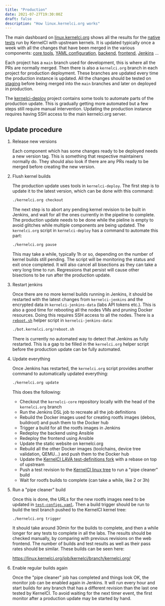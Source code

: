 ```yaml
---
title: "Production"
date: 2021-07-27T19:30:00Z
draft: false
description: "How linux.kernelci.org works"
---
```


The main dashboard on [linux.kernelci.org](https://linux.kernelci.org) shows
all the results for the [native tests](../../tests) run by KernelCI with
upstream kernels.  It is updated typically once a week with all the changes
that have been merged in the various components: [core tools](https://github.com/kernelci/kernelci-core), [YAML configuration](https://github.com/kernelci/kernelci-core/tree/main/config/core), [backend](https://github.com/kernelci/kernelci-backend), [frontend](https://github.com/kernelci/kernelci-frontend), [Jenkins](https://github.com/kernelci/kernelci-jenkins)
...

Each project has a `main` branch used for development, this is where all the
PRs are normally merged.  Then there is also a `kernelci.org` branch in each
project for production deployment.  These branches are updated every time the
production instance is updated.  All the changes should be tested on
[staging](../staging) before being merged into the `main` branches and later on
deployed in production.

The [kernelci-deploy](https://github.com/kernelci/kernelci-deploy) project
contains some tools to automate parts of the production update.  This is
gradually getting more automated but a few steps still require manual
intervention.  Updating the production instance requires having SSH access to
the main kernelci.org server.

## Update procedure

1. Release new versions

   Each component which has some changes ready to be deployed needs a new
   version tag.  This is something that respective maintainers normally do.
   They should also look if there are any PRs ready to be merged before
   creating the new version.

1. Flush kernel builds

   The production update uses tools in `kernelci-deploy`.  The first step is to
   update it to the latest version, which can be done with this command:

   ```sh
   ./kernelci.org checkout
   ```

   The next step is to abort any pending kernel revision to be built in
   Jenkins, and wait for all the ones currently in the pipeline to complete.
   The production update needs to be done while the pieline is empty to avoid
   glitches while multiple components are being updated.  The `kernelci.org`
   script in `kernelci-deploy` has a command to automate this part:

    ```sh
    ./kernelci.org pause
    ```

   This may take a while, typically 1h or so, depending on the number of kernel
   builds still pending.  The script will be monitoring the status and exit
   once completed.  It will also cancel all bisections as they can take a very
   long time to run.  Regressions that persist will cause other bisections to
   be run after the production update.

1. Restart jenkins

   Once there are no more kernel builds running in Jenkins, it should be
   restarted with the latest changes from `kernelci-jenkins` and the encrypted
   data in `kernelci-jenkins-data` (labs API tokens etc.).  This is also a good
   time for rebooting all the nodes VMs and pruning Docker resources.  Doing
   this requires SSH access to all the nodes.  There is a
   [`reboot.sh`](https://github.com/kernelci/kernelci-jenkins-data/blob/main/bot.kernelci.org/reboot.sh)
   helper script in `kernelci-jenkins-data`:

   ```sh
   ./bot.kernelci.org/reboot.sh
   ```

   There is currently no automated way to detect that Jenkins as fully
   restarted.  This is a gap to be filled in the `kernelci.org` helper script
   before the production update can be fully automated.

1. Update everything

   Once Jenkins has restarted, the `kernelci.org` script provides another
   command to automatically updated everything:

   ```sh
   ./kernelci.org update
   ```

   This does the following:

   * Checkout the `kernelci-core` repository locally with the head of the
     `kernelci.org` branch
   * Run the Jenkins DSL job to recreate all the job definitions
   * Rebuild the Docker images used for creating rootfs images (debos,
     buildroot) and push them to the Docker hub
   * Trigger a build for all the rootfs images in Jenkins
   * Redeploy the backend using Ansible
   * Redeploy the frontend using Ansible
   * Update the static website on kernelci.org
   * Rebuild all the other Docker images (toolchains, device tree validation,
     QEMU...) and push them to the Docker hub
   * Update the [KernelCI LAVA test-definitions
     fork](https://github.com/kernelci/test-definitions) with a rebase on top
     of upstream
   * Push a test revision to the [KernelCI linux
     tree](https://github.com/kernelci/linux) to run a "pipe cleaner" build
   * Wait for rootfs builds to complete (can take a while, like 2 or 3h)

1. Run a "pipe cleaner" build

   Once this is done, the URLs for the new rootfs images need to be updated in
   [`test-configs.yaml`](https://github.com/kernelci/kernelci-core/blob/main/config/core/test-configs.yaml).
   Then a build trigger should be run to build the test branch pushed to the
   KernelCI kernel tree:

   ```sh
   ./kernelci.org trigger
   ```

   It should take around 30min for the builds to complete, and then a while
   longer for any tests to complete in all the labs.  The results should be
   checked manually, by comparing with previous revisions on the web frontend.
   The number of builds and test results as well as their pass rates should be
   similar.  These builds can be seen here:

     https://linux.kernelci.org/job/kernelci/branch/kernelci.org/

1. Enable regular builds again

   Once the "pipe cleaner" job has completed and things look OK, the monitor
   job can be enabled again in Jenkins.  It will run every hour and start
   builds for any branch that has a different revision than the last one tested
   by KernelCI.  To avoid waiting for the next timer event, the first monitor
   after a production update may be started by hand.
